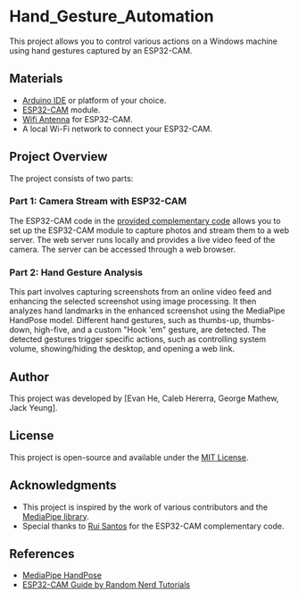 # Hand_Gesture_Automation

This project allows you to control various actions on a Windows machine using hand gestures captured by an ESP32-CAM. 

## Materials

- [Arduino IDE](https://www.arduino.cc/en/software) or platform of your choice.
- [ESP32-CAM](https://www.amazon.com/ESP32-CAM-MB-Aideepen-ESP32-CAM-Bluetooth-Arduino/dp/B0948ZFTQZ/ref=nav_signin?pd_rd_w=6Gozh&content-id=amzn1.sym.76a0b561-a7b4-41dc-9467-a85a2fa27c1c&pf_rd_p=76a0b561-a7b4-41dc-9467-a85a2fa27c1c&pf_rd_r=ZC7J1YECAFRRQ63EQSP6&pd_rd_wg=SEUPN&pd_rd_r=3a202dec-62d0-456d-b5b6-d29e17673c41&pd_rd_i=B0948ZFTQZ&psc=1) module.
- [Wifi Antenna]([https://www.amazon.com/Diymall-Antenna-Antennas-Arduino-ESP-072pcs/dp/B00ZBJNO9O/ref=sr_1_2?crid=2X8JFRVZCAJ45&keywords=antenna+arduino&qid=1699657997&s=electronics&sprefix=antenna+arduino%2Celectronics%2C153&sr=1-2]) for ESP32-CAM.
- A local Wi-Fi network to connect your ESP32-CAM.

## Project Overview

The project consists of two parts:

### Part 1: Camera Stream with ESP32-CAM

The ESP32-CAM code in the [provided complementary code](#complementary-code-for-uploading-images-to-a-web-server) allows you to set up the ESP32-CAM module to capture photos and stream them to a web server. The web server runs locally and provides a live video feed of the camera. The server can be accessed through a web browser.

### Part 2: Hand Gesture Analysis

This part involves capturing screenshots from an online video feed and enhancing the selected screenshot using image processing. It then analyzes hand landmarks in the enhanced screenshot using the MediaPipe HandPose model. Different hand gestures, such as thumbs-up, thumbs-down, high-five, and a custom "Hook 'em" gesture, are detected. The detected gestures trigger specific actions, such as controlling system volume, showing/hiding the desktop, and opening a web link. 

## Author

This project was developed by [Evan He, Caleb Hererra, George Mathew, Jack Yeung].

## License

This project is open-source and available under the [MIT License](LICENSE).

## Acknowledgments

- This project is inspired by the work of various contributors and the [MediaPipe library](https://mediapipe.dev/).
- Special thanks to [Rui Santos](https://RandomNerdTutorials.com) for the ESP32-CAM complementary code.

## References

- [MediaPipe HandPose](https://mediapipe.dev/solutions/hands)
- [ESP32-CAM Guide by Random Nerd Tutorials](https://randomnerdtutorials.com/esp32-cam-take-photo-display-web-server/)
